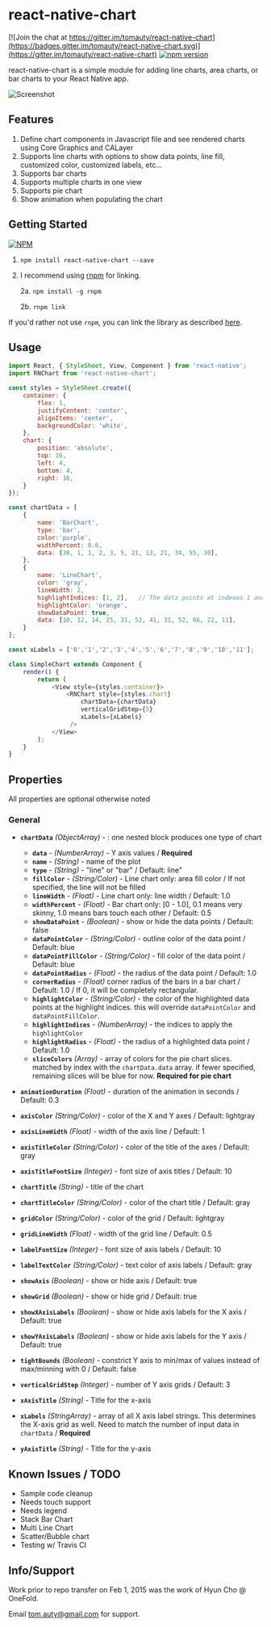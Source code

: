 # react-native-chart

[![Join the chat at https://gitter.im/tomauty/react-native-chart](https://badges.gitter.im/tomauty/react-native-chart.svg)](https://gitter.im/tomauty/react-native-chart)
[![npm version](https://badge.fury.io/js/react-native-chart.svg)](https://badge.fury.io/js/react-native-chart)

react-native-chart is a simple module for adding line charts, area charts, or bar charts to your React Native app.

![Screenshot](https://raw.githubusercontent.com/tomauty/react-native-chart/master/screenshots/README.png)

## Features
1. Define chart components in Javascript file and see rendered charts using Core Graphics and CALayer
1. Supports line charts with options to show data points, line fill, customized color, customized labels, etc...
2. Supports bar charts
3. Supports multiple charts in one view
4. Supports pie chart
5. Show animation when populating the chart

## Getting Started
[![NPM](https://nodei.co/npm/react-native-chart.png?downloads=true)](https://nodei.co/npm/react-native-chart/)

1. `npm install react-native-chart --save`
2. I recommend using [rnpm](https://github.com/rnpm/rnpm) for linking.

	2a. `npm install -g rnpm`

	2b. `rnpm link`

If you'd rather not use `rnpm`, you can link the library as described [here](https://facebook.github.io/react-native/docs/linking-libraries-ios.html).

## Usage
```javascript
import React, { StyleSheet, View, Component } from 'react-native';
import RNChart from 'react-native-chart';

const styles = StyleSheet.create({
	container: {
		flex: 1,
		justifyContent: 'center',
		alignItems: 'center',
		backgroundColor: 'white',
	},
	chart: {
		position: 'absolute',
		top: 16,
		left: 4,
		bottom: 4,
		right: 16,
	}
});

const chartData = [
	{
		name: 'BarChart',
		type: 'bar',
		color:'purple',
		widthPercent: 0.6,
		data: [30, 1, 1, 2, 3, 5, 21, 13, 21, 34, 55, 30],
	},
	{
		name: 'LineChart',
		color: 'gray',
		lineWidth: 2,
		highlightIndices: [1, 2],	// The data points at indexes 1 and 2 will be orange
		highlightColor: 'orange',
		showDataPoint: true,
		data: [10, 12, 14, 25, 31, 52, 41, 31, 52, 66, 22, 11],
	}
];

const xLabels = ['0','1','2','3','4','5','6','7','8','9','10','11'];

class SimpleChart extends Component {
	render() {
		return (
			<View style={styles.container}>
				<RNChart style={styles.chart}
					chartData={chartData}
					verticalGridStep={5}
					xLabels={xLabels}
				 />
			</View>
		);
	}
}

```
## Properties
All properties are optional otherwise noted
### General
- **`chartData`** _(ObjectArray)_ - : one nested block produces one type of chart
	- **`data`** - _(NumberArray)_ - Y axis values / **Required**
	- **`name`** - _(String)_ - name of the plot
	- **`type`** - _(String)_ - "line" or "bar" / Default: line"
	- **`fillColor`** - _(String/Color)_ - Line chart only: area fill color / If not specified, the line will not be filled
	- **`lineWidth`** - _(Float)_ - Line chart only: line width / Default: 1.0
	- **`widthPercent`** - _(Float)_ - Bar chart only: [0 - 1.0], 0.1 means very skinny, 1.0 means bars touch each other / Default: 0.5
	- **`showDataPoint`** - _(Boolean)_ - show or hide the data points / Default: false
	- **`dataPointColor`** - _(String/Color)_ - outline color of the data point / Default: blue
	- **`dataPointFillColor`** - _(String/Color)_ - fill color of the data point / Default: blue
	- **`dataPointRadius`** - _(Float)_ - the radius of the data point / Default: 1.0
	- **`cornerRadius`** - _(Float)_ corner radius of the bars in a bar chart / Default: 1.0 / If 0, it will be completely rectangular.
	- **`highlightColor`** - _(String/Color)_ - the color of the highlighted data points at the highlight indices. this will override `dataPointColor` and `dataPointFillColor`.
	- **`highlightIndices`** - _(NumberArray)_ - the indices to apply the `highlightColor`
	- **`highlightRadius`** - _(Float)_ - the radius of a highlighted data point / Default: 1.0
	- **`sliceColors`** _(Array)_ - array of colors for the pie chart slices. matched by index with the `chartData.data` array. if fewer specified, remaining slices will be blue for now. **Required for pie chart**


- **`animationDuration`** _(Float)_ - duration of the animation in seconds / Default: 0.3
- **`axisColor`** _(String/Color)_ - color of the X and Y axes / Default: lightgray
- **`axisLineWidth`** _(Float)_ - width of the axis line / Default: 1
- **`axisTitleColor`** _(String/Color)_ - color of the title of the axes / Default: gray
- **`axisTitleFontSize`** _(Integer)_ - font size of axis titles / Default: 10
- **`chartTitle`** _(String)_ - title of the chart
- **`chartTitleColor`** _(String/Color)_ - color of the chart title / Default: gray
- **`gridColor`** _(String/Color)_ - color of the grid / Default: lightgray
- **`gridLineWidth`** _(Float)_ - width of the grid line / Default: 0.5
- **`labelFontSize`** _(Integer)_ - font size of axis labels / Default: 10
- **`labelTextColor`** _(String/Color)_ - text color of axis labels / Default: gray
- **`showAxis`** _(Boolean)_ - show or hide axis / Default: true
- **`showGrid`** _(Boolean)_ - show or hide grid / Default: true
- **`showXAxisLabels`** _(Boolean)_ - show or hide axis labels for the X axis / Default: true
- **`showYAxisLabels`** _(Boolean)_ - show or hide axis labels for the Y axis / Default: true
- **`tightBounds`** _(Boolean)_ - constrict Y axis to min/max of values instead of max/minning with 0 / Default: false
- **`verticalGridStep`** _(Integer)_ - number of Y axis grids / Default: 3
- **`xAxisTitle`** _(String)_ - Title for the x-axis
- **`xLabels`** _(StringArray)_ - array of all X axis label strings.	This determines the X-axis grid as well.	Need to match the number of input data in `chartData` / **Required**
- **`yAxisTitle`** _(String)_ - Title for the y-axis


## Known Issues / TODO
- Sample code cleanup
- Needs touch support
- Needs legend
- Stack Bar Chart
- Multi Line Chart
- Scatter/Bubble chart
- Testing w/ Travis CI

## Info/Support

Work prior to repo transfer on Feb 1, 2015 was the work of Hyun Cho @ OneFold.

Email tom.auty@gmail.com for support.
